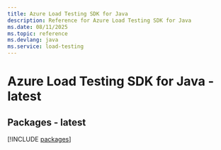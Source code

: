 ```yaml
---
title: Azure Load Testing SDK for Java
description: Reference for Azure Load Testing SDK for Java
ms.date: 08/11/2025
ms.topic: reference
ms.devlang: java
ms.service: load-testing
---
```

# Azure Load Testing SDK for Java - latest
## Packages - latest
[!INCLUDE [packages](load-testing-index.md)]